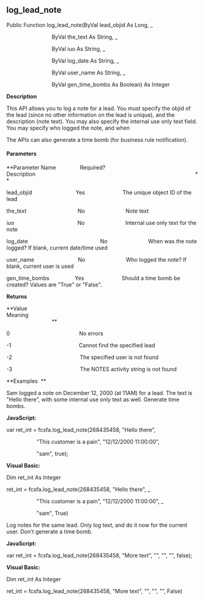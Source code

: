 log_lead_note
---------------

Public Function log_lead_note(ByVal lead_objid As Long, _

                              ByVal the_text As String, _

                              ByVal iuo As String, _

                              ByVal log_date As String, _

                              ByVal user_name As String, _

                              ByVal gen_time_bombs As Boolean) As Integer

**Description**

This API allows you to log a note for a lead. You must specify the objid of the lead (since no other information on the lead is unique), and the description (note text). You may also specify the internal use only text field. You may specify who logged the note, and when

The APIs can also generate a time bomb (for business rule notification).

#### Parameters
**Parameter Name                Required?             Description                                                                                                          **

lead_objid                             Yes                         The unique object ID of the lead

the_text                                  No                           Note text

iuo                                          No                           Internal use only text for the note

log_date                                                No                           When was the note logged? If blank, current date/time used

user_name                             No                           Who logged the note? If blank, current user is used

gen_time_bombs                 Yes                         Should a time bomb be created? Values are "True" or "False".

**Returns**

**Value                                     Meaning                                                                                                                                               **

0                                              No errors

-1                                             Cannot find the specified lead

-2                                             The specified user is not found

-3                                             The NOTES activity string is not found

**Examples  **

 Sam logged a note on December 12, 2000 (at 11AM) for a lead. The text is "Hello there", with some internal use only text as well. Generate time bombs.

**JavaScript:**

var ret_int = fcsfa.log_lead_note(268435458, "Hello there",

                    "This customer is a pain", "12/12/2000 11:00:00",

                    "sam", true);

**Visual Basic:**

Dim ret_int As Integer

ret_int = fcsfa.log_lead_note(268435458, "Hello there", _

                    "This customer is a pain", "12/12/2000 11:00:00", _

                    "sam", True)

 Log notes for the same lead. Only log text, and do it now for the current user. Don't generate a time bomb.

**JavaScript:**

var ret_int = fcsfa.log_lead_note(268435458, "More text", "", "", "", false);

**Visual Basic:**

Dim ret_int As Integer

ret_int = fcsfa.log_lead_note(268435458, "More text", "", "", "", False)